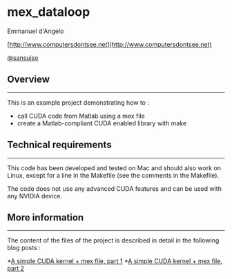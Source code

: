 # mex_dataloop

Emmanuel d'Angelo

[http://www.computersdontsee.net](http://www.computersdontsee.net)

[@sansuiso](https://twitter.com/sansuiso)

## Overview
----------------------------------------------------------------------

This is an example project demonstrating how to :

* call CUDA code from Matlab using a mex file
* create a Matlab-compliant CUDA enabled library with make

## Technical requirements
----------------------------------------------------------------------

This code has been developed and tested on Mac and should also work on Linux, except for a line in the Makefile (see the comments in the Makefile).

The code does not use any advanced CUDA features and can be used with any NVIDIA device.

## More information
----------------------------------------------------------------------

The content of the files of the project is described in detail in the following blog posts :

*[A simple CUDA kernel + mex file, part 1](http://www.computersdontsee.net/index.php/post/2012/08/29/A-simple-CUDA-kernel-mex-file-%28part-1%29)
*[A simple CUDA kernel + mex file, part 2](http://www.computersdontsee.net/index.php/post/2012/08/31/A-simple-CUDA-kernel-mex-file-%28part-2)
